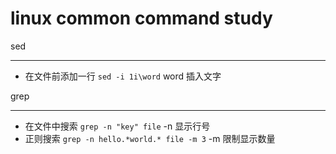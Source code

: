 linux common command study
====

sed
____
* 在文件前添加一行 `sed -i 1i\word` word 插入文字

grep
____
* 在文件中搜索 `grep -n "key" file` -n 显示行号
* 正则搜索  `grep -n hello.*world.* file -m 3` -m 限制显示数量 
